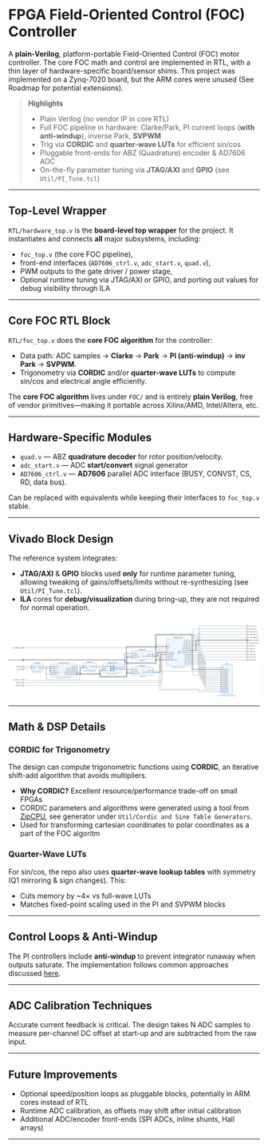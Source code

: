 # FPGA Field-Oriented Control (FOC) Controller

A **plain-Verilog**, platform-portable Field-Oriented Control (FOC) motor controller. The core FOC math and control are implemented in RTL, with a thin layer of hardware-specific board/sensor shims. This project was implemented on a Zynq-7020 board, but the ARM cores were unused (See Roadmap for potential extensions).

> **Highlights**
> - Plain Verilog (no vendor IP in core RTL) 
> - Full FOC pipeline in hardware: Clarke/Park, PI current loops (**with anti-windup**), inverse Park, **SVPWM**  
> - Trig via **CORDIC** and **quarter-wave LUTs** for efficient sin/cos  
> - Pluggable front-ends for ABZ (Quadrature) encoder & AD7606 ADC
> - On-the-fly parameter tuning via **JTAG/AXI** and **GPIO** (see `Util/PI_Tune.tcl`)

---

## Top-Level Wrapper

`RTL/hardware_top.v` is the **board-level top wrapper** for the project. It instantiates and connects **all** major subsystems, including:
- `foc_top.v` (the core FOC pipeline),
- front-end interfaces (`AD7606_ctrl.v`, `adc_start.v`, `quad.v`),
- PWM outputs to the gate driver / power stage,
- Optional runtime tuning via JTAG/AXI or GPIO, and porting out values for debug visibility through ILA

---

## Core FOC RTL Block

`RTL/foc_top.v` does the **core FOC algorithm** for the controller:

- Data path: ADC samples → **Clarke** → **Park** → **PI (anti-windup)** → **inv Park** → **SVPWM**.  
- Trigonometry via **CORDIC** and/or **quarter-wave LUTs** to compute sin/cos and electrical angle efficiently.  

The **core FOC algorithm** lives under `FOC/` and is entirely **plain Verilog**, free of vendor primitives—making it portable across Xilinx/AMD, Intel/Altera, etc.

---

## Hardware-Specific Modules

- `quad.v` — ABZ **quadrature decoder** for rotor position/velocity.  
- `adc_start.v` — ADC **start/convert** signal generator
- `AD7606_ctrl.v` — **AD7606** parallel ADC interface (BUSY, CONVST, CS, RD, data bus).

Can be replaced with equivalents while keeping their interfaces to `foc_top.v` stable.

---

## Vivado Block Design

The reference system integrates:
- **JTAG/AXI** & **GPIO** blocks used **only** for runtime parameter tuning, allowing tweaking of gains/offsets/limits without re-synthesizing (see `Util/PI_Tune.tcl`).
- **ILA** cores for **debug/visualization** during bring-up, they are not required for normal operation.

![Vivado Block Design](Docs/Vivado%20Block%20Design.png)

---

## Math & DSP Details

### CORDIC for Trigonometry
The design can compute trigonometric functions using **CORDIC**, an iterative shift-add algorithm that avoids multipliers.

- **Why CORDIC?** Excellent resource/performance trade-off on small FPGAs
- CORDIC parameters and algorithms were generated using a tool from [ZipCPU](https://github.com/ZipCPU/cordic), see generator under `Util/Cordic and Sine Table Generators`.
- Used for transforming cartesian coordinates to polar coordinates as a part of the FOC algoritm

### Quarter-Wave LUTs
For sin/cos, the repo also uses **quarter-wave lookup tables** with symmetry (Q1 mirroring & sign changes). This:
- Cuts memory by ~4× vs full-wave LUTs
- Matches fixed-point scaling used in the PI and SVPWM blocks

---

## Control Loops & Anti-Windup

The PI controllers include **anti-windup** to prevent integrator runaway when outputs saturate. The implementation follows common approaches discussed [here](https://www.embeddedrelated.com/showarticle/121.php).

---

## ADC Calibration Techniques

Accurate current feedback is critical. The design takes N ADC samples to measure per-channel DC offset at start-up and are subtracted from the raw input.

---

## Future Improvements

- Optional speed/position loops as pluggable blocks, potentially in ARM cores instead of RTL
- Runtime ADC calibration, as offsets may shift after initial calibration
- Additional ADC/encoder front-ends (SPI ADCs, inline shunts, Hall arrays)  

---


